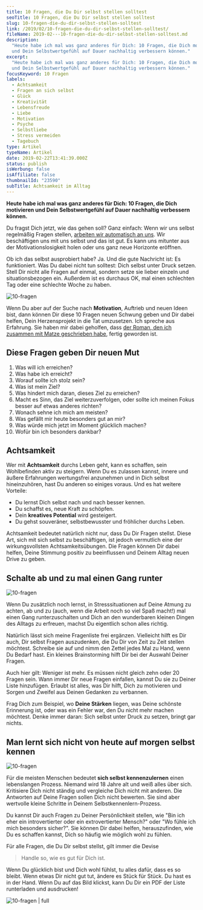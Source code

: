 ```yaml
---
title: 10 Fragen, die Du Dir selbst stellen solltest
seoTitle: 10 Fragen, die Du Dir selbst stellen solltest
slug: 10-fragen-die-du-dir-selbst-stellen-solltest
link: /2019/02/10-fragen-die-du-dir-selbst-stellen-solltest/
fileName: 2019-02---10-fragen-die-du-dir-selbst-stellen-solltest.md
description:
  "Heute habe ich mal was ganz anderes für Dich: 10 Fragen, die Dich motivieren
  und Dein Selbstwertgefühl auf Dauer nachhaltig verbessern können."
excerpt:
  "Heute habe ich mal was ganz anderes für Dich: 10 Fragen, die Dich motivieren
  und Dein Selbstwertgefühl auf Dauer nachhaltig verbessern können."
focusKeyword: 10 Fragen
labels:
  - Achtsamkeit
  - Fragen an sich selbst
  - Glück
  - Kreativität
  - Lebensfreude
  - Liebe
  - Motivation
  - Psyche
  - Selbstliebe
  - Stress vermeiden
  - Tagebuch
type: Artikel
typeName: Artikel
date: 2019-02-22T13:41:39.000Z
status: publish
isWerbung: false
isAffiliate: false
thumbnailId: "23590"
subTitle: Achtsamkeit im Alltag
---
```


<strong>Heute habe ich mal was ganz anderes für Dich: 10 Fragen, die Dich
motivieren und Dein Selbstwertgefühl auf Dauer nachhaltig verbessern
können.</strong>

Du fragst Dich jetzt, wie das gehen soll? Ganz einfach: Wenn wir uns selbst
regelmäßig Fragen stellen,
[arbeiten wir automatisch an uns](/2019/01/10-gruende-warum-es-ok-ist-an-sich-zu-arbeiten/).
Wir beschäftigen uns mit uns selbst und das ist gut. Es kann uns mitunter aus
der Motivationslosigkeit holen oder uns ganz neue Horizonte eröffnen.

Ob ich das selbst ausprobiert habe? Ja. Und die gute Nachricht ist: Es
funktioniert. Was Du dabei nicht tun solltest: Dich selbst unter Druck setzen.
Stell Dir nicht alle Fragen auf einmal, sondern setze sie lieber einzeln und
situationsbezogen ein. Außerdem ist es durchaus OK, mal einen schlechten Tag
oder eine schlechte Woche zu haben.

![10-fragen](http://cardamonchai.com/wp-content/uploads/2019/02/10-Fragen-die-Du-Dir-selbst-stellen-Solltest1-400x286.png "Achtsamkeit")

Wenn Du aber auf der Suche nach <strong>Motivation</strong>, Auftrieb und neuen
Ideen bist, dann können Dir diese 10 Fragen neuen Schwung geben und Dir dabei
helfen, Dein Herzensprojekt in die Tat umzusetzen. Ich spreche aus Erfahrung.
Sie haben mir dabei geholfen, dass
[der Roman, den ich zusammen mit Matze geschrieben habe](https://amreis.de/ha119),
fertig geworden ist.

## Diese Fragen geben Dir neuen Mut

<ol>
    <li>Was will ich erreichen?</li>
    <li>Was habe ich erreicht?</li>
    <li>Worauf sollte ich stolz sein?</li>
    <li>Was ist mein Ziel?</li>
    <li>Was hindert mich daran, dieses Ziel zu erreichen?</li>
    <li>Macht es Sinn, das Ziel weiterzuverfolgen, oder sollte ich meinen Fokus besser auf etwas anderes richten?</li>
    <li>Wonach sehne ich mich am meisten?</li>
    <li>Was gefällt mir heute besonders gut an mir?</li>
    <li>Was würde mich jetzt im Moment glücklich machen?</li>
    <li>Wofür bin ich besonders dankbar?</li>
</ol>

## Achtsamkeit

Wer mit <strong>Achtsamkeit</strong> durchs Leben geht, kann es schaffen, sein
Wohlbefinden aktiv zu steigern. Wenn Du es zulassen kannst, innere und äußere
Erfahrungen wertungsfrei anzunehmen und in Dich selbst hineinzuhören, hast Du
anderen so einiges voraus. Und es hat weitere Vorteile:

<ul>
    <li>Du lernst Dich selbst nach und nach besser kennen.</li>
    <li>Du schaffst es, neue Kraft zu schöpfen.</li>
    <li>Dein <strong>kreatives Potential</strong> wird gesteigert.</li>
    <li>Du gehst souveräner, selbstbewusster und fröhlicher durchs Leben.</li>
</ul>

Achtsamkeit bedeutet natürlich nicht nur, dass Du Dir Fragen stellst. Diese Art,
sich mit sich selbst zu beschäftigen, ist jedoch vermutlich eine der
wirkungsvollsten Achtsamkeitsübungen. Die Fragen können Dir dabei helfen, Deine
Stimmung positiv zu beeinflussen und Deinem Alltag neuen Drive zu geben.

## Schalte ab und zu mal einen Gang runter

![10-fragen](http://cardamonchai.com/wp-content/uploads/2019/02/10-Fragen-die-Du-Dir-selbst-stellen-Solltest3-400x286.png "Innere Ruhe")

Wenn Du zusätzlich noch lernst, in Stresssituationen auf Deine Atmung zu achten,
ab und zu (auch, wenn die Arbeit noch so viel Spaß macht!) mal einen Gang
runterzuschalten und Dich an den wunderbaren kleinen Dingen des Alltags zu
erfreuen, machst Du eigentlich schon alles richtig.

Natürlich lässt sich meine Fragenliste frei ergänzen. Vielleicht hilft es Dir
auch, Dir selbst Fragen auszudenken, die Du Dir von Zeit zu Zeit stellen
möchtest. Schreibe sie auf und nimm den Zettel jedes Mal zu Hand, wenn Du Bedarf
hast. Ein kleines Brainstorming hilft Dir bei der Auswahl Deiner Fragen.

Auch hier gilt: Weniger ist mehr. Es müssen nicht gleich zehn oder 20 Fragen
sein. Wann immer Dir neue Fragen einfallen, kannst Du sie zu Deiner Liste
hinzufügen. Erlaubt ist alles, was Dir hilft, Dich zu motivieren und Sorgen und
Zweifel aus Deinen Gedanken zu verbannen.

Frag Dich zum Beispiel, wo <strong>Deine Stärken</strong> liegen, was Deine
schönste Erinnerung ist, oder was ein Fehler war, den Du nicht mehr machen
möchtest. Denke immer daran: Sich selbst unter Druck zu setzen, bringt gar
nichts.

## Man lernt sich nicht von heute auf morgen selbst kennen

![10-fragen](http://cardamonchai.com/wp-content/uploads/2019/02/10-Fragen-die-Du-Dir-selbst-stellen-Solltest4-400x286.png "Selbstliebe")

Für die meisten Menschen bedeutet <strong>sich selbst kennenzulernen</strong>
einen lebenslangen Prozess. Niemand wird 18 Jahre alt und weiß alles über sich.
Kritisiere Dich nicht ständig und vergleiche Dich nicht mit anderen. Die
Antworten auf Deine Fragen sollen Dich nicht bewerten. Sie sind aber wertvolle
kleine Schritte in Deinem Selbstkennenlern-Prozess.

Du kannst Dir auch Fragen zu Deiner Persönlichkeit stellen, wie "Bin ich eher
ein introvertierter oder ein extrovertierter Mensch?" oder "Wo fühle ich mich
besonders sicher?". Sie können Dir dabei helfen, herauszufinden, wie Du es
schaffen kannst, Dich so häufig wie möglich wohl zu fühlen.

Für alle Fragen, die Du Dir selbst stellst, gilt immer die Devise

<blockquote>Handle so, wie es gut für Dich ist.</blockquote>

Wenn Du glücklich bist und Dich wohl fühlst, tu alles dafür, dass es so bleibt.
Wenn etwas Dir nicht gut tut, ändere es Stück für Stück. Du hast es in der Hand.
Wenn Du auf das Bild klickst, kann Du Dir ein PDF der Liste runterladen und
ausdrucken!

![10-fragen | full](http://cardamonchai.com/wp-content/uploads/2019/02/10-Fragen-an-Dich-selbst1.png)

<a href="http://cardamonchai.com/wp-content/uploads/2019/02/10-Fragen-an-Dich-selbst1.pdf">
